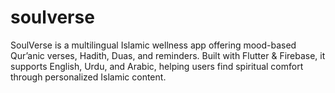 # soulverse
SoulVerse is a multilingual Islamic wellness app offering mood-based Qur’anic verses, Hadith, Duas, and reminders. Built with Flutter &amp; Firebase, it supports English, Urdu, and Arabic, helping users find spiritual comfort through personalized Islamic content.
